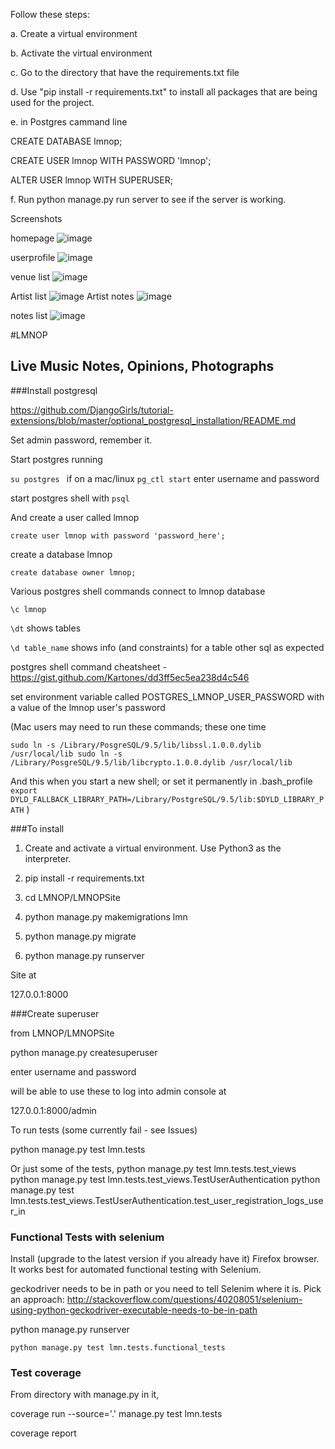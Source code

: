 Follow these steps:

a. Create a virtual environment

b. Activate the virtual environment 

c. Go to the directory that have the requirements.txt file

d. Use "pip install -r requirements.txt" to install all packages that are being used for the project.

e. in Postgres cammand line
  
  CREATE DATABASE lmnop;
  
  CREATE USER lmnop WITH PASSWORD 'lmnop';
  
  ALTER USER lmnop WITH SUPERUSER;

f. Run python manage.py run server to see if the server is working.

Screenshots

homepage
![image](https://cloud.githubusercontent.com/assets/22032833/25221512/f9434cfc-257a-11e7-80b1-a6d26f53f17c.png)

userprofile
![image](https://cloud.githubusercontent.com/assets/22032833/25221459/cd91b472-257a-11e7-885e-cde66650ffb9.png)

venue list
![image](https://cloud.githubusercontent.com/assets/22032833/25221535/10ddb334-257b-11e7-8b60-8527c2298abe.png)

Artist list
![image](https://cloud.githubusercontent.com/assets/22032833/25221535/10ddb334-257b-11e7-8b60-8527c2298abe.png)
Artist notes
![image](https://cloud.githubusercontent.com/assets/22032833/25221585/3513088a-257b-11e7-9c6b-1dd7b48baba6.png)

notes list
![image](https://cloud.githubusercontent.com/assets/22032833/25221609/507927ee-257b-11e7-878b-038ab81798c6.png)



#LMNOP

## Live Music Notes, Opinions, Photographs

###Install postgresql

https://github.com/DjangoGirls/tutorial-extensions/blob/master/optional_postgresql_installation/README.md

Set admin password, remember it.

Start postgres running

`su postgres ` if on a mac/linux
`pg_ctl start`  enter username and password

start postgres shell with `psql`

And create a user called lmnop

```
create user lmnop with password 'password_here'; 
```

create a database lmnop

```
create database owner lmnop;
```

Various postgres shell commands 
connect to lmnop database 

```
\c lmnop
```

`\dt`    shows tables

`\d table_name`   shows info (and constraints) for a table
other sql as expected

postgres shell command cheatsheet - https://gist.github.com/Kartones/dd3ff5ec5ea238d4c546

set environment variable called
POSTGRES_LMNOP_USER_PASSWORD
with a value of the lmnop user's password


(Mac users may need to run these commands; these one time 

`sudo ln -s /Library/PosgreSQL/9.5/lib/libssl.1.0.0.dylib /usr/local/lib
sudo ln -s /Library/PosgreSQL/9.5/lib/libcrypto.1.0.0.dylib /usr/local/lib`

And this when you start a new shell; or set it permanently in .bash_profile 
`export DYLD_FALLBACK_LIBRARY_PATH=/Library/PostgreSQL/9.5/lib:$DYLD_LIBRARY_PATH`
)

###To install

1. Create and activate a virtual environment. Use Python3 as the interpreter.

2. pip install -r requirements.txt

3. cd LMNOP/LMNOPSite

4. python manage.py makemigrations lmn

5. python manage.py migrate

6. python manage.py runserver

Site at

127.0.0.1:8000

###Create superuser

from LMNOP/LMNOPSite

python manage.py createsuperuser

enter username and password

will be able to use these to log into admin console at

127.0.0.1:8000/admin

To run tests  (some currently fail - see Issues)

python manage.py test lmn.tests

Or just some of the tests,
python manage.py test lmn.tests.test_views
python manage.py test lmn.tests.test_views.TestUserAuthentication
python manage.py test lmn.tests.test_views.TestUserAuthentication.test_user_registration_logs_user_in



### Functional Tests with selenium

Install (upgrade to the latest version if you already have it) Firefox browser. It works best for automated functional testing with Selenium.

geckodriver needs to be in path or you need to tell Selenim where it is. Pick an approach: http://stackoverflow.com/questions/40208051/selenium-using-python-geckodriver-executable-needs-to-be-in-path

python manage.py runserver

```
python manage.py test lmn.tests.functional_tests
```

### Test coverage

From directory with manage.py in it,

coverage run --source='.' manage.py test lmn.tests

coverage report
